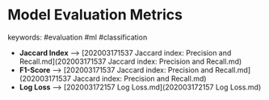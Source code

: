 Model Evaluation Metrics
======
keywords: #evaluation #ml #classification

* __Jaccard Index__ --> [202003171537 Jaccard index: Precision and Recall.md](202003171537 Jaccard index: Precision and Recall.md)
* __F1-Score__ --> [202003171537 Jaccard index: Precision and Recall.md](202003171537 Jaccard index: Precision and Recall.md) 
* __Log Loss__ --> [202003172157 Log Loss.md](202003172157 Log Loss.md)
